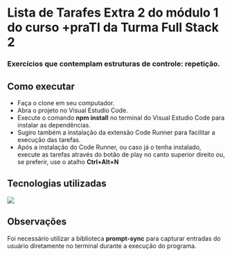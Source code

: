 # Lista de Tarafes Extra 2 do módulo 1 do curso +praTI da Turma Full Stack 2
### Exercícios que contemplam estruturas de controle: repetição.

## Como executar
- Faça o clone em seu computador.
- Abra o projeto no Visual Estudio Code.
- Execute o comando **npm install** no terminal do Visual Estudio Code para instalar as dependências.
- Sugiro também a instalação da extensão Code Runner para facilitar a execução das tarefas.
- Após a instalação do Code Runner, ou caso já o tenha instalado, execute as tarefas através do botão de play no canto superior direito ou, se preferir, use o atalho **Ctrl+Alt+N**

## Tecnologias utilizadas
<p>
    <a href="https://skillicons.dev">
      <img src="https://skillicons.dev/icons?i=js,nodejs" />
    </a>
  </p>
  
## Observações
  Foi necessário utilizar a biblioteca **prompt-sync** para capturar entradas do usuário diretamente no terminal durante a execução do programa.
